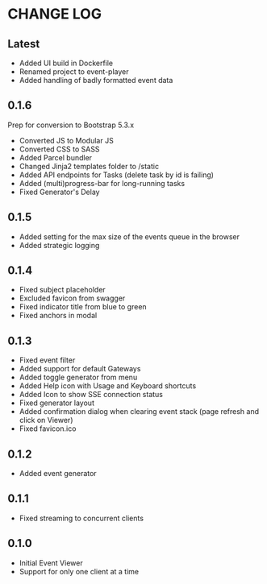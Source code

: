 # CHANGE LOG

## Latest

- Added UI build in Dockerfile
- Renamed project to event-player
- Added handling of badly formatted event data

## 0.1.6

Prep for conversion to Bootstrap 5.3.x

- Converted JS to Modular JS
- Converted CSS to SASS
- Added Parcel bundler
- Changed Jinja2 templates folder to /static
- Added API endpoints for Tasks (delete task by id is failing)
- Added (multi)progress-bar for long-running tasks
- Fixed Generator's Delay

## 0.1.5

- Added setting for the max size of the events queue in the browser
- Added strategic logging

## 0.1.4

- Fixed subject placeholder
- Excluded favicon from swagger
- Fixed indicator title from blue to green
- Fixed anchors in modal

## 0.1.3

- Fixed event filter
- Added support for default Gateways
- Added toggle generator from menu
- Added Help icon with Usage and Keyboard shortcuts
- Added Icon to show SSE connection status
- Fixed generator layout
- Added confirmation dialog when clearing event stack (page refresh and click on Viewer)
- Fixed favicon.ico

## 0.1.2

- Added event generator

## 0.1.1

- Fixed streaming to concurrent clients

## 0.1.0

- Initial Event Viewer
- Support for only one client at a time